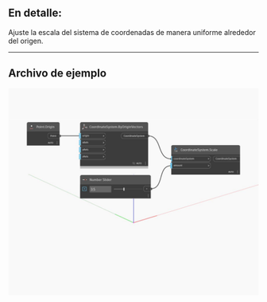 ## En detalle:
Ajuste la escala del sistema de coordenadas de manera uniforme alrededor del origen.
___
## Archivo de ejemplo

![Scale (amount)](./Autodesk.DesignScript.Geometry.CoordinateSystem.Scale(amount)_img.jpg)

